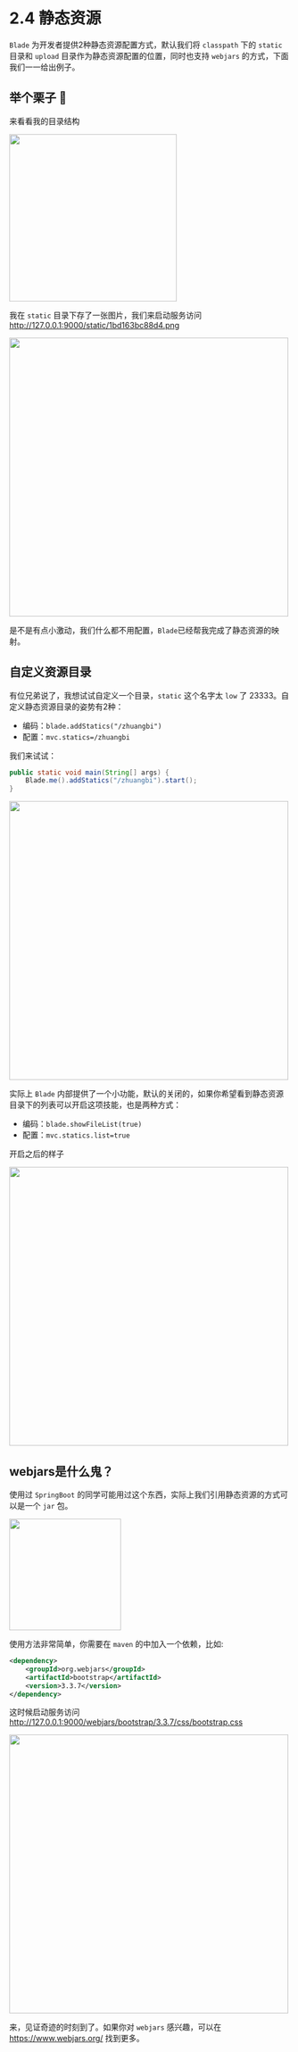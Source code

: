 # 2.4 静态资源

`Blade` 为开发者提供2种静态资源配置方式，默认我们将 `classpath` 下的 `static` 目录和 `upload` 目录作为静态资源配置的位置，同时也支持 `webjars` 的方式，下面我们一一给出例子。

## 举个栗子 🌰

来看看我的目录结构

<img src="https://ooo.0o0.ooo/2017/06/23/594bf1203b47f.png" width="300" />

我在 `static` 目录下存了一张图片，我们来启动服务访问 http://127.0.0.1:9000/static/1bd163bc88d4.png

<img src="https://ooo.0o0.ooo/2017/06/23/594bf1982ba40.png" width="500" />

是不是有点小激动，我们什么都不用配置，`Blade`已经帮我完成了静态资源的映射。

## 自定义资源目录

有位兄弟说了，我想试试自定义一个目录，`static` 这个名字太 `low` 了 23333。自定义静态资源目录的姿势有2种：

- 编码：`blade.addStatics("/zhuangbi")`
- 配置：`mvc.statics=/zhuangbi`

我们来试试：

```java
public static void main(String[] args) {
	Blade.me().addStatics("/zhuangbi").start();
}
```

<img src="https://ooo.0o0.ooo/2017/06/23/594bf3240b9fd.png" width="500" />

实际上 `Blade` 内部提供了一个小功能，默认的关闭的，如果你希望看到静态资源目录下的列表可以开启这项技能，也是两种方式：

- 编码：`blade.showFileList(true)`
- 配置：`mvc.statics.list=true`

开启之后的样子

<img src="https://ooo.0o0.ooo/2017/06/23/594bf3eaed28a.png" width="500" />


## webjars是什么鬼？

使用过 `SpringBoot` 的同学可能用过这个东西，实际上我们引用静态资源的方式可以是一个 `jar` 包。

<img src="https://ooo.0o0.ooo/2017/06/23/594bf47c5a532.jpg" width="200" />

使用方法非常简单，你需要在 `maven` 的中加入一个依赖，比如:

```xml
<dependency>
    <groupId>org.webjars</groupId>
    <artifactId>bootstrap</artifactId>
    <version>3.3.7</version>
</dependency>
```

这时候启动服务访问 http://127.0.0.1:9000/webjars/bootstrap/3.3.7/css/bootstrap.css

<img src="https://ooo.0o0.ooo/2017/06/23/594bf54d74703.png" width="500" />

来，见证奇迹的时刻到了。如果你对 `webjars` 感兴趣，可以在 https://www.webjars.org/ 找到更多。
